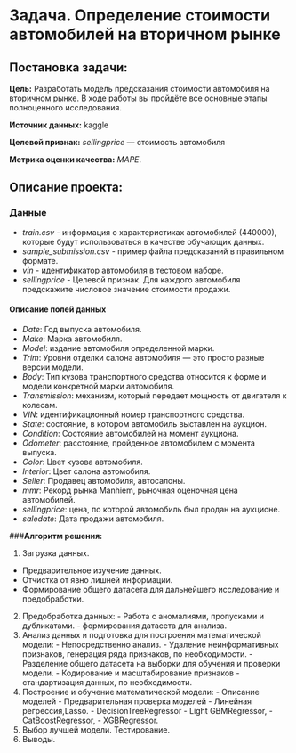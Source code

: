 # **Задача. Определение стоимости автомобилей на вторичном рынке**

## **Постановка задачи**:
**Цель:** Разработать модель предсказания стоимости автомобиля на вторичном рынке. В ходе работы вы пройдёте все основные этапы полноценного исследования.

**Источник данных:** kaggle

**Целевой признак:** *sellingprice* — стоимость автомобиля

**Метрика оценки качества:** *MAPE*.


## **Описание проекта:**

### **Данные**
- *train.csv* - информация о характеристиках автомобилей (440000), которые будут использоваться в качестве обучающих данных.
- *sample_submission.csv* - пример файла предсказаний в правильном формате.
- *vin* - идентификатор автомобиля в тестовом наборе.
- *sellingprice* - Целевой признак. Для каждого автомобиля предскажите числовое значение стоимости продажи.

#### **Описание полей данных**
- *Date*: Год выпуска автомобиля.
- *Make*: Марка автомобиля.
- *Model*: издание автомобиля определенной марки.
- *Trim*: Уровни отделки салона автомобиля — это просто разные версии модели.
- *Body*: Тип кузова транспортного средства относится к форме и модели конкретной марки автомобиля.
- *Transmission*: механизм, который передает мощность от двигателя к колесам.
- *VIN*: идентификационный номер транспортного средства.
- *State*: состояние, в котором автомобиль выставлен на аукцион.
- *Condition*: Состояние автомобилей на момент аукциона.
- *Odometer*: расстояние, пройденное автомобилем с момента выпуска.
- *Color*: Цвет кузова автомобиля.
- *Interior*: Цвет салона автомобиля.
- *Seller*: Продавец автомобиля, автосалоны.
- *mmr*: Рекорд рынка Manhiem, рыночная оценочная цена автомобилей.
- *sellingprice*: цена, по которой автомобиль был продан на аукционе.
- *saledate*: Дата продажи автомобиля.

###**Алгоритм решения:**
  1. Загрузка данных.
   - Предварительное изучение данных.
   - Отчистка от явно лишней информации.
   - Формирование общего датасета для дальнейшего исследование и предобработки.
  2. Предобработка данных:
    - Работа с аномалиями, пропусками и дубликатами.
    - формирования датасета для анализа.
  3. Анализ данных и подготовка для построения математической модели:
    - Непосредственно анализ.
    - Удаление неинформативных признаков, генерация ряда признаков, по необходимости.
    - Разделение общего датасета на выборки для обучения и проверки модели.
    - Кодирование и масштабирование признаков - стандартизация данных, по необходимости.
  6. Построение и обучение математической модели:
    - Описание моделей
    - Предварительная проверка моделей
    - Линейная регрессия,Lasso.
    - DecisionTreeRegressor
    - Light GBMRegressor,
    - CatBoostRegressor,
    - XGBRegressor.
  7. Выбор лучшей модели. Тестирование.
  8. Выводы.

